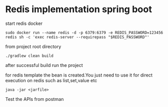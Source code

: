 # Redis implementation spring boot

start redis docker

```
sudo docker run --name redis -d -p 6379:6379 -e REDIS_PASSWORD=123456 redis sh -c 'exec redis-server --requirepass "$REDIS_PASSWORD"'

```

from project root directory

```
./gradlew clean build

```
after successful build run the project

for redis template the bean is created.You just need to use it for direct execution on redis such as list,set,value etc

```
java -jar <jarfile>

```

Test the APIs from postman
